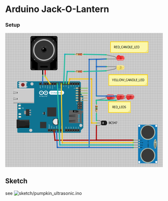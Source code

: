 Arduino Jack-O-Lantern
======================

### Setup 

![Fritzing](/doc/fritzing.png?raw=true)

## Sketch

see  ![sketch/pumpkin_ultrasonic.ino](sketch/pumpkin_ultrasonic.ino)

